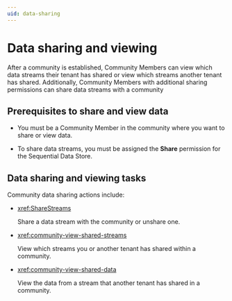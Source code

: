 ```yaml
---
uid: data-sharing
---
```


# Data sharing and viewing

After a community is established, Community Members can view which data streams their tenant has shared or view which streams another tenant has shared.  Additionally, Community Members with additional sharing permissions can share data streams with a community 

## Prerequisites to share and view data

- You must be a Community Member in the community where you want to share or view data. 

- To share data streams, you must be assigned the **Share** permission for the Sequential Data Store.

## Data sharing and viewing tasks

Community data sharing actions include:

- <xref:ShareStreams>

	Share a data stream with the community or unshare one.

- <xref:community-view-shared-streams>

	View which streams you or another tenant has shared within a community.

- <xref:community-view-shared-data>

	View the data from a stream that another tenant has shared in a community.
